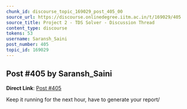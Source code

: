 ```yaml
---
chunk_id: discourse_topic_169029_post_405_00
source_url: https://discourse.onlinedegree.iitm.ac.in/t/169029/405
source_title: Project 2 - TDS Solver - Discussion Thread
content_type: discourse
tokens: 53
username: Saransh_Saini
post_number: 405
topic_id: 169029
---
```


## Post #405 by Saransh_Saini

**Direct Link**: [Post #405](https://discourse.onlinedegree.iitm.ac.in/t/169029/405)

Keep it running for the next hour, have to generate your report/
